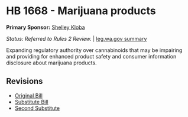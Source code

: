 # HB 1668 - Marijuana products
**Primary Sponsor:** [Shelley Kloba](/person/leg/shelley.kloba.md)

*Status: Referred to Rules 2 Review.* | [leg.wa.gov summary](https://app.leg.wa.gov/billsummary?BillNumber=1668&Year=2021)

Expanding regulatory authority over cannabinoids that may be impairing and providing for enhanced product safety and consumer information disclosure about marijuana products.

## Revisions
* [Original Bill](1/)
* [Substitute Bill](S/)
* [Second Substitute](S2/)